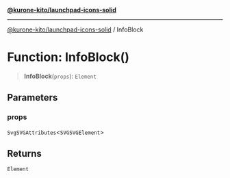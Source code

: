 [**@kurone-kito/launchpad-icons-solid**](../README.md)

***

[@kurone-kito/launchpad-icons-solid](../globals.md) / InfoBlock

# Function: InfoBlock()

> **InfoBlock**(`props`): `Element`

## Parameters

### props

`SvgSVGAttributes`\<`SVGSVGElement`\>

## Returns

`Element`
